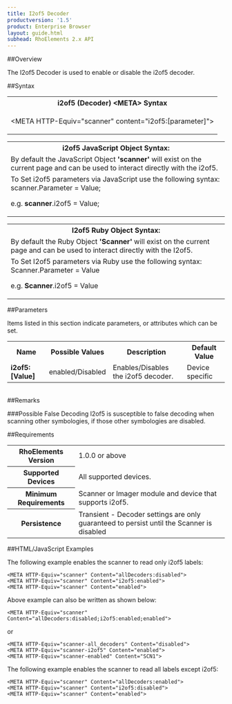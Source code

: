 ```yaml
---
title: I2of5 Decoder
productversion: '1.5'
product: Enterprise Browser
layout: guide.html
subhead: RhoElements 2.x API
---
```


##Overview

The I2of5 Decoder is used to enable or disable the i2of5 decoder.

##Syntax

<table class="re-table"><tr><th class="tableHeading">i2of5 (Decoder) &lt;META&gt; Syntax
</th></tr><tr><td class="clsSyntaxCells clsOddRow"><p>&lt;META HTTP-Equiv="scanner" content="i2of5:[parameter]"&gt;</p></td></tr></table>
<table class="re-table"><tr><th class="tableHeading">i2of5 JavaScript Object Syntax:</th></tr><tr><td class="clsSyntaxCells clsOddRow">
By default the JavaScript Object <b>'scanner'</b> will exist on the current page and can be used to interact directly with the i2of5.
</td></tr><tr><td class="clsSyntaxCells clsEvenRow">
To Set i2of5 parameters via JavaScript use the following syntax: scanner.Parameter = Value;
<P />e.g. <b>scanner</b>.i2of5 = Value;
</td></tr></table>
<table class="re-table"><tr><th class="tableHeading">I2of5 Ruby Object Syntax:</th></tr><tr><td class="clsSyntaxCells clsOddRow">
By default the Ruby Object <b>'Scanner'</b> will exist on the current page and can be used to interact directly with the I2of5.
</td></tr><tr><td class="clsSyntaxCells clsEvenRow">
To Set I2of5 parameters via Ruby use the following syntax: Scanner.Parameter = Value
<P />e.g. <b>Scanner</b>.i2of5 = Value
</td></tr></table>



##Parameters


Items listed in this section indicate parameters, or attributes which can be set.
<table class="re-table"><col width="20%" /><col width="20%" /><col width="38%" /><col width="22%" /><tr><th class="tableHeading">Name</th><th class="tableHeading">Possible Values</th><th class="tableHeading">Description</th><th class="tableHeading">Default Value</th></tr><tr><td class="clsSyntaxCells clsOddRow"><b>i2of5:[Value]
</b></td><td class="clsSyntaxCells clsOddRow">enabled/Disabled</td><td class="clsSyntaxCells clsOddRow">Enables/Disables the i2of5 decoder.</td><td class="clsSyntaxCells clsOddRow">Device specific</td></tr></table>
<table class="re-table"><col width="78%" /><col width="8%" /><col width="1%" /><col width="5%" /><col width="1%" /><col width="5%" /><col width="2%" /></table>




##Remarks


###Possible False Decoding
I2of5 is susceptible to false decoding when scanning other symbologies, if those other symbologies are disabled.




##Requirements

<table class="re-table"><tr><th class="tableHeading">RhoElements Version</th><td class="clsSyntaxCell clsEvenRow">1.0.0 or above
</td></tr><tr><th class="tableHeading">Supported Devices</th><td class="clsSyntaxCell clsOddRow">All supported devices.</td></tr><tr><th class="tableHeading">Minimum Requirements</th><td class="clsSyntaxCell clsOddRow">Scanner or Imager module and device that supports i2of5.</td></tr><tr><th class="tableHeading">Persistence</th><td class="clsSyntaxCell clsEvenRow">Transient - Decoder settings are only guaranteed to persist until the Scanner is disabled</td></tr></table>


##HTML/JavaScript Examples

The following example enables the scanner to read only i2of5 labels:

	<META HTTP-Equiv="scanner" Content="allDecoders:disabled">
	<META HTTP-Equiv="scanner" Content="i2of5:enabled">
	<META HTTP-Equiv="scanner" Content="enabled">
	
Above example can also be written as shown below:

	<META HTTP-Equiv="scanner" Content="allDecoders:disabled;i2of5:enabled;enabled">
	
or

	<META HTTP-Equiv="scanner-all_decoders" Content="disabled">
	<META HTTP-Equiv="scanner-i2of5" Content="enabled">
	<META HTTP-Equiv="scanner-enabled" Content="SCN1">
	
The following example enables the scanner to read all labels except i2of5:

	<META HTTP-Equiv="scanner" Content="allDecoders:enabled">
	<META HTTP-Equiv="scanner" Content="i2of5:disabled">
	<META HTTP-Equiv="scanner" Content="enabled">
	





